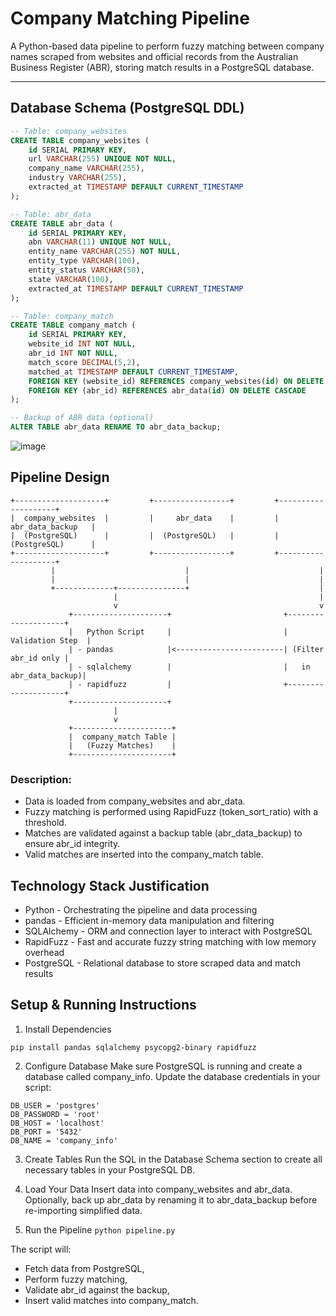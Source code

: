 # Company Matching Pipeline

A Python-based data pipeline to perform fuzzy matching between company names scraped from websites and official records from the Australian Business Register (ABR), storing match results in a PostgreSQL database.

---

## Database Schema (PostgreSQL DDL)

```sql
-- Table: company_websites
CREATE TABLE company_websites (
    id SERIAL PRIMARY KEY,
    url VARCHAR(255) UNIQUE NOT NULL,
    company_name VARCHAR(255),
    industry VARCHAR(255),
    extracted_at TIMESTAMP DEFAULT CURRENT_TIMESTAMP
);

-- Table: abr_data
CREATE TABLE abr_data (
    id SERIAL PRIMARY KEY,
    abn VARCHAR(11) UNIQUE NOT NULL,
    entity_name VARCHAR(255) NOT NULL,
    entity_type VARCHAR(100),
    entity_status VARCHAR(50),
    state VARCHAR(100),
    extracted_at TIMESTAMP DEFAULT CURRENT_TIMESTAMP
);

-- Table: company_match
CREATE TABLE company_match (
    id SERIAL PRIMARY KEY,
    website_id INT NOT NULL,
    abr_id INT NOT NULL,
    match_score DECIMAL(5,2),
    matched_at TIMESTAMP DEFAULT CURRENT_TIMESTAMP,
    FOREIGN KEY (website_id) REFERENCES company_websites(id) ON DELETE CASCADE,
    FOREIGN KEY (abr_id) REFERENCES abr_data(id) ON DELETE CASCADE
);

-- Backup of ABR data (optional)
ALTER TABLE abr_data RENAME TO abr_data_backup;
```


![image](https://github.com/user-attachments/assets/812602a5-a2d6-4f80-9736-49d014538636)


## Pipeline Design
```
+--------------------+         +-----------------+         +--------------------+
|  company_websites  |         |     abr_data    |         |  abr_data_backup   |
|  (PostgreSQL)      |         |  (PostgreSQL)   |         |  (PostgreSQL)      |
+--------------------+         +-----------------+         +--------------------+
         |                             |                             |
         |                             |                             |
         +-------------+---------------+                             |
                       |                                             |
                       v                                             v
             +---------------------+                         +--------------------+
             |   Python Script     |                         |   Validation Step  |
             | - pandas            |<------------------------| (Filter abr_id only |
             | - sqlalchemy        |                         |   in abr_data_backup)|
             | - rapidfuzz         |                         +--------------------+
             +---------------------+
                       |
                       v
             +----------------------+
             |  company_match Table |
             |   (Fuzzy Matches)    |
             +----------------------+
```

### Description:
- Data is loaded from company_websites and abr_data.
- Fuzzy matching is performed using RapidFuzz (token_sort_ratio) with a threshold.
- Matches are validated against a backup table (abr_data_backup) to ensure abr_id integrity.
- Valid matches are inserted into the company_match table.

## Technology Stack Justification
- Python	- Orchestrating the pipeline and data processing
- pandas	- Efficient in-memory data manipulation and filtering
- SQLAlchemy	- ORM and connection layer to interact with PostgreSQL
- RapidFuzz	- Fast and accurate fuzzy string matching with low memory overhead
- PostgreSQL	- Relational database to store scraped data and match results

## Setup & Running Instructions
1. Install Dependencies

``` pip install pandas sqlalchemy psycopg2-binary rapidfuzz ```

2. Configure Database
Make sure PostgreSQL is running and create a database called company_info. Update the database credentials in your script:
```
DB_USER = 'postgres'
DB_PASSWORD = 'root'
DB_HOST = 'localhost'
DB_PORT = '5432'
DB_NAME = 'company_info'
```

3. Create Tables
Run the SQL in the Database Schema section to create all necessary tables in your PostgreSQL DB.

4. Load Your Data
Insert data into company_websites and abr_data.
Optionally, back up abr_data by renaming it to abr_data_backup before re-importing simplified data.

5. Run the Pipeline
``` python pipeline.py ```

The script will:
- Fetch data from PostgreSQL,
- Perform fuzzy matching,
- Validate abr_id against the backup,
- Insert valid matches into company_match.
